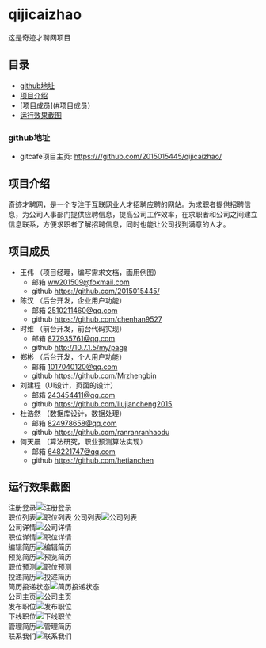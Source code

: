 # qijicaizhao
这是奇迹才聘网项目
## 目录  
* [github地址](#github地址) 
* [项目介绍](#项目介绍)  
* [项目成员](#项目成员）
* [运行效果截图](#运行效果截图)  
  
<a name="github地址"></a>  
### github地址  
  
* gitcafe项目主页: <https:////github.com/2015015445/qijicaizhao/>  

<a name="项目介绍介绍"></a>  
## 项目介绍  
  奇迹才聘网，是一个专注于互联网业人才招聘应聘的网站。为求职者提供招聘信息，为公司人事部门提供应聘信息，提高公司工作效率，在求职者和公司之间建立信息联系，方便求职者了解招聘信息，同时也能让公司找到满意的人才。
  
<a name="项目成员"></a>  
## 项目成员  

* 王伟 （项目经理，编写需求文档，画用例图）  
  * 邮箱 ww201509@foxmail.com
  * github <https://github.com/2015015445/>
* 陈汉 （后台开发，企业用户功能）  
  * 邮箱 2510211460@qq.com
  * github <https://github.com/chenhan9527>
* 时维 （前台开发，前台代码实现）  
  * 邮箱 877935761@qq.com
  * github <http://10.7.1.5/my/page>
* 郑彬 （后台开发，个人用户功能）  
  * 邮箱 1017040120@qq.com
  * github <https://github.com/Mrzhengbin>
* 刘建程（UI设计，页面的设计）  
  * 邮箱 243454411@qq.com
  * github <https://github.com/liujiancheng2015>  
* 杜浩然 （数据库设计，数据处理）  
  * 邮箱 824978658@qq.com
  * github <https://github.com/ranranranhaodu>  
* 何天晨 （算法研究，职业预测算法实现）  
  * 邮箱 648221747@qq.com
  * github <https://github.com/hetianchen>  

<a name="运行效果截图"></a>
## 运行效果截图

注册登录![注册登录](https://github.com/2015015445/qijicaizhao/blob/master/pictures/zhucedenglu.png)<br>
职位列表![职位列表](https://github.com/2015015445/qijicaizhao/blob/master/%E8%BF%90%E8%A1%8C%E6%95%88%E6%9E%9C%E5%9B%BE/%E9%A6%96%E9%A1%B5.png)
公司列表![公司列表](https://github.com/2015015445/qijicaizhao/blob/master/%E8%BF%90%E8%A1%8C%E6%95%88%E6%9E%9C%E5%9B%BE/%E5%85%AC%E5%8F%B8.png)<br>
公司详情![公司详情](https://github.com/2015015445/qijicaizhao/blob/master/%E8%BF%90%E8%A1%8C%E6%95%88%E6%9E%9C%E5%9B%BE/%E5%85%AC%E5%8F%B8%E8%AF%A6%E6%83%85.png)<br>
职位详情![职位详情](https://github.com/2015015445/qijicaizhao/blob/master/%E8%BF%90%E8%A1%8C%E6%95%88%E6%9E%9C%E5%9B%BE/%E8%81%8C%E4%BD%8D%E8%AF%A6%E6%83%85.png)<br>
编辑简历![编辑简历](https://github.com/2015015445/qijicaizhao/blob/master/%E8%BF%90%E8%A1%8C%E6%95%88%E6%9E%9C%E5%9B%BE/%E7%BC%96%E8%BE%91%E7%AE%80%E5%8E%86.png)<br>
预览简历![预览简历](https://github.com/2015015445/qijicaizhao/blob/master/%E8%BF%90%E8%A1%8C%E6%95%88%E6%9E%9C%E5%9B%BE/%E9%A2%84%E8%A7%88%E7%AE%80%E5%8E%86.png)<br>
职位预测![职位预测](https://github.com/2015015445/qijicaizhao/blob/master/%E8%BF%90%E8%A1%8C%E6%95%88%E6%9E%9C%E5%9B%BE/%E8%81%8C%E4%BD%8D%E9%A2%84%E6%B5%8B.png)<br>
投递简历![投递简历](https://github.com/2015015445/qijicaizhao/blob/master/%E8%BF%90%E8%A1%8C%E6%95%88%E6%9E%9C%E5%9B%BE/%E6%8A%95%E9%80%92.png)<br>
简历投递状态![简历投递状态](https://github.com/2015015445/qijicaizhao/blob/master/%E8%BF%90%E8%A1%8C%E6%95%88%E6%9E%9C%E5%9B%BE/%E7%AE%80%E5%8E%86%E6%8A%95%E9%80%92%E7%8A%B6%E6%80%81.png)<br>
公司主页![公司主页](https://github.com/2015015445/qijicaizhao/blob/master/%E8%BF%90%E8%A1%8C%E6%95%88%E6%9E%9C%E5%9B%BE/%E5%85%AC%E5%8F%B8%E4%B8%BB%E9%A1%B5.png)<br>
发布职位![发布职位](https://github.com/2015015445/qijicaizhao/blob/master/%E8%BF%90%E8%A1%8C%E6%95%88%E6%9E%9C%E5%9B%BE/%E5%8F%91%E5%B8%83%E8%81%8C%E4%BD%8D.png)<br>
下线职位![下线职位](https://github.com/2015015445/qijicaizhao/blob/master/%E8%BF%90%E8%A1%8C%E6%95%88%E6%9E%9C%E5%9B%BE/%E4%B8%8B%E7%BA%BF%E8%81%8C%E4%BD%8D.png)<br>
管理简历![管理简历](https://github.com/2015015445/qijicaizhao/blob/master/%E8%BF%90%E8%A1%8C%E6%95%88%E6%9E%9C%E5%9B%BE/%E7%AE%A1%E7%90%86%E7%AE%80%E5%8E%86.png)<br>
联系我们![联系我们](https://github.com/2015015445/qijicaizhao/blob/master/%E8%BF%90%E8%A1%8C%E6%95%88%E6%9E%9C%E5%9B%BE/%E8%81%94%E7%B3%BB%E6%88%91%E4%BB%AC.png)<br>

